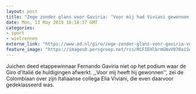 ```yaml
---
layout: post
title: "Zege zonder glans voor Gaviria: ‘Voor mij had Viviani gewonnen’"
date: Mon, 13 May 2019 18:18:37 GMT
categories: 
- sport 
- wielrennen 
externe_link: "https://www.ad.nl/giro/zege-zonder-glans-voor-gaviria-voor-mij-had-viviani-gewonnen~a0d8a8b6/"
feature_image: "https://images0.persgroep.net/rcs/RCFIEHlbrmGNvV070oiSwai0KTw/diocontent/148267526/_fitwidth/400/?appId=21791a8992982cd8da851550a453bd7f&quality=0.7"
---
```


Juichen deed etappewinnaar Fernando Gaviria niet op het podium waar de Giro d'Italië de huldigingen afwerkt. ,,Voor mij heeft hij gewonnen'', zei de Colombiaan over zijn Italiaanse collega Elia Viviani, die even daarvoor gedeklasseerd was.
